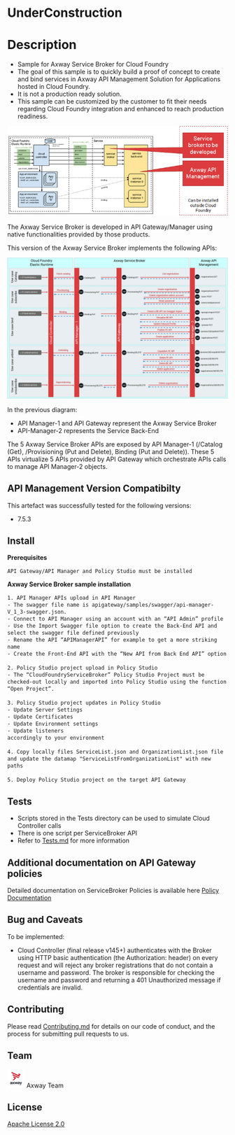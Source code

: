 # UnderConstruction

# Description
- Sample for Axway Service Broker for Cloud Foundry
- The goal of this sample is to quickly build a proof of concept to create and bind services in Axway API Management Solution for Applications hosted in Cloud Foundry. 
- It is not a production ready solution. 
- This sample can be customized by the customer to fit their needs regarding Cloud Foundry integration and enhanced to reach production readiness.


![alt text][Screenshot1]

[Screenshot1]: https://github.com/Axway-API-Management-Plus/Cloud-Foundry-Service-Broker-Sample/blob/master/Readme/Screenshot01.png "Screenshot1"

The Axway Service Broker is developed in API Gateway/Manager using native functionalities provided by those products.

This version of the Axway Service Broker implements the following APIs:

![alt text][Screenshot2]

[Screenshot2]: https://github.com/Axway-API-Management-Plus/Cloud-Foundry-Service-Broker-Sample/blob/master/Readme/Screenshot02.png "Screenshot2"


In the previous diagram:
- API Manager-1 and API Gateway represent the Axway Service Broker
- API-Manager-2 represents the Service Back-End

The 5 Axway Service Broker APIs are exposed by API Manager-1 (/Catalog (Get), /Provisioning (Put and Delete), Binding (Put and Delete)). 
These 5 APIs virtualize 5 APIs provided by API Gateway which orchestrate APIs calls to manage API Manager-2 objects.


## API Management Version Compatibilty
This artefact was successfully tested for the following versions:
- 7.5.3


## Install
**Prerequisites**
```
API Gateway/API Manager and Policy Studio must be installed
```

**Axway Service Broker sample installation**
```
1. API Manager APIs upload in API Manager
- The swagger file name is apigateway/samples/swagger/api-manager-V_1_3-swagger.json. 
- Connect to API Manager using an account with an “API Admin” profile
- Use the Import Swagger file option to create the Back-End API and select the swagger file defined previously
- Rename the API “APIManagerAPI” for example to get a more striking name
- Create the Front-End API with the “New API from Back End API” option

2. Policy Studio project upload in Policy Studio
- The “CloudFoundryServiceBroker” Policy Studio Project must be checked-out locally and imported into Policy Studio using the function “Open Project”.

3. Policy Studio project updates in Policy Studio
- Update Server Settings 
- Update Certificates
- Update Environment settings
- Update listeners
accordingly to your environment

4. Copy locally files ServiceList.json and OrganizationList.json file and update the datamap "ServiceListFromOrganizationList" with new paths

5. Deploy Policy Studio project on the target API Gateway
```

## Tests
- Scripts stored in the Tests directory can be used to simulate Cloud Controller calls
- There is one script per ServiceBroker API
- Refer to [Tests.md](https://github.com/Axway-API-Management-Plus/Cloud-Foundry-Service-Broker-Sample/blob/master/Tests/Tests.md) for more information  

   
## Additional documentation on API Gateway policies
Detailed documentation on ServiceBroker Policies is available here [Policy Documentation](https://github.com/Axway-API-Management-Plus/Cloud-Foundry-Service-Broker-Sample/blob/master/Documentation/PolicyDocumentation.md)  

## Bug and Caveats
To be implemented: 
- Cloud Controller (final release v145+) authenticates with the Broker using HTTP basic authentication (the Authorization: header) on every request and will reject any broker registrations that do not contain a username and password. The broker is responsible for checking the username and password and returning a 401 Unauthorized message if credentials are invalid. 

## Contributing
Please read [Contributing.md](https://github.com/Axway-API-Management-Plus/Common/blob/master/Contributing.md) for details on our code of conduct, and the process for submitting pull requests to us.

## Team

![alt text][Axwaylogo] Axway Team

[Axwaylogo]: https://github.com/Axway-API-Management-Plus/Common/blob/master/img/AxwayLogoSmall.png  "Axway logo"


## License
[Apache License 2.0](/LICENSE)

